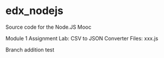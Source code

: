 # edx_nodejs
Source code for the Node.JS Mooc

Module 1 Assignment Lab: CSV to JSON Converter
Files: xxx.js

Branch addition test
